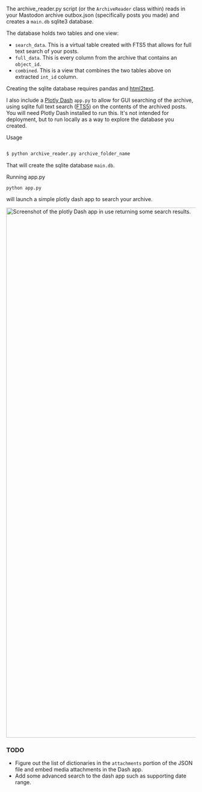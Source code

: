 
The archive_reader.py script (or the `ArchiveReader` class within) reads in your Mastodon archive outbox.json (specifically posts you made) and creates a `main.db` sqlite3 database.

The database holds two tables and one view: 

* `search_data`. This is a virtual table created with FTS5 that allows for full text search of your posts.
* `full_data`. This is every column from the archive that contains an `object_id`.
* `combined`. This is a view that combines the two tables above on extracted `int_id` column.

Creating the sqlite database requires pandas and [html2text](https://pypi.org/project/html2text/).

I also include a [Plotly Dash](https://dash.plotly.com) `app.py` to allow for GUI searching of the archive, using sqlite full text search ([FTS5](https://www.sqlite.org/fts5.html)) on the contents of the archived posts. You will need Plotly Dash installed to run this. It's not intended for deployment, but to run locally as a way to explore the database you created.

Usage

```bash

$ python archive_reader.py archive_folder_name 

```

That will create the sqlite database `main.db`.

Running app.py

```
python app.py
```

will launch a simple plotly dash app to search your archive.

<img width="1408" alt="Screenshot of the plotly Dash app in use returning some search results." src="https://user-images.githubusercontent.com/13702392/221355745-ece59b4a-399c-4262-bdd0-c97bd44f5102.png">


### TODO

* Figure out the list of dictionaries in the `attachments` portion of the JSON file and embed media attachments in the Dash app.
* Add some advanced search to the dash app such as supporting date range.
